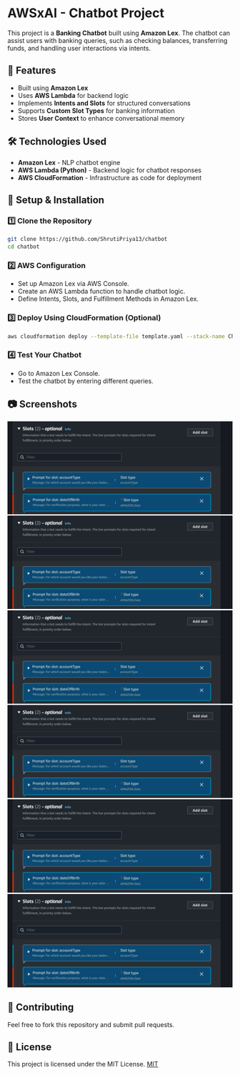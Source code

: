 # AWSxAI - Chatbot Project

This project is a **Banking Chatbot** built using **Amazon Lex**. The chatbot can assist users with banking queries, such as checking balances, transferring funds, and handling user interactions via intents.

## 🚀 Features
- Built using **Amazon Lex**
- Uses **AWS Lambda** for backend logic
- Implements **Intents and Slots** for structured conversations
- Supports **Custom Slot Types** for banking information
- Stores **User Context** to enhance conversational memory

## 🛠 Technologies Used
- **Amazon Lex** - NLP chatbot engine
- **AWS Lambda (Python)** - Backend logic for chatbot responses
- **AWS CloudFormation** - Infrastructure as code for deployment

## 📖 Setup & Installation

### 1️⃣ Clone the Repository
```sh
git clone https://github.com/ShrutiPriya13/chatbot
cd chatbot
```
### 2️⃣ AWS Configuration
- Set up Amazon Lex via AWS Console.
- Create an AWS Lambda function to handle chatbot logic.
- Define Intents, Slots, and Fulfillment Methods in Amazon Lex.

### 3️⃣ Deploy Using CloudFormation (Optional)
```sh
aws cloudformation deploy --template-file template.yaml --stack-name ChatbotStack
```

### 4️⃣ Test Your Chatbot
- Go to Amazon Lex Console.
- Test the chatbot by entering different queries.

## 📷 Screenshots
![Chatbot Interface](https://github.com/ShrutiPriya13/chatbot/blob/main/image1.png)
![Chatbot Interface](https://github.com/ShrutiPriya13/chatbot/blob/main/image1.png)
![Chatbot Interface](https://github.com/ShrutiPriya13/chatbot/blob/main/image1.png)
![Chatbot Interface](https://github.com/ShrutiPriya13/chatbot/blob/main/image1.png)
![Chatbot Interface](https://github.com/ShrutiPriya13/chatbot/blob/main/image1.png)
![Chatbot Interface](https://github.com/ShrutiPriya13/chatbot/blob/main/image1.png)

## 🤝 Contributing
Feel free to fork this repository and submit pull requests.

## 📜 License
This project is licensed under the MIT License.
[MIT](LICENSE)
